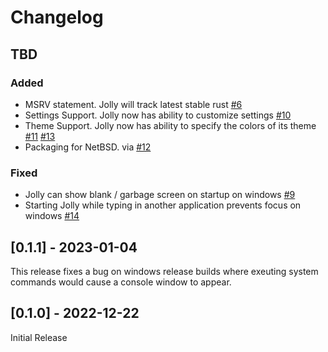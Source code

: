 # Changelog

## TBD

### Added

- MSRV statement. Jolly will track latest stable rust [#6](https://github.com/apgoetz/jolly/issues/6)
- Settings Support. Jolly now has ability to customize settings [#10](https://github.com/apgoetz/jolly/issues/10)
- Theme Support. Jolly now has ability to specify the colors of its theme [#11](https://github.com/apgoetz/jolly/issues/11) [#13](https://github.com/apgoetz/jolly/issues/13)
- Packaging for NetBSD. via [#12](https://github.com/apgoetz/jolly/issues/12)

### Fixed

- Jolly can show blank / garbage screen on startup on windows [#9](https://github.com/apgoetz/jolly/issues/7)
- Starting Jolly while typing in another application prevents focus on windows [#14](https://github.com/apgoetz/jolly/issues/14)

## [0.1.1] - 2023-01-04

This release fixes a bug on windows release builds where exeuting system commands would cause a console window to appear. 

## [0.1.0] - 2022-12-22

Initial Release
